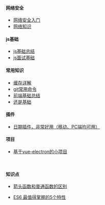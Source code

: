 #### 网络安全

* [网络安全入门](https://github.com/Hacker0x01/hacker101)
* [网络知识](https://lvwenhan.com/%E6%93%8D%E4%BD%9C%E7%B3%BB%E7%BB%9F/485.html)




#### js基础

* [js基础总结](https://github.com/lidaguang1989/javascript-knowhow)
* [js面试基础](https://blog.fundebug.com/2018/01/15/the-definitive-javascript-handbook-for-a-developer-interview/)

  

#### 常用知识

* [缓存详解](https://juejin.im/post/5a6c87c46fb9a01ca560b4d7)
* [git常用命令](http://www.daqianduan.com/6399.html)
* [前端基础总结](https://qiqihaobenben.github.io/Front-End-Basics/)
* [还是基础](http://106.14.185.196/)



#### 插件

* [日期插件，非常好用（移动、PC端均可用）](http://www.qdfuns.com/notes/43450/8d2d1973ff708b16dd68ffed27d0838f.html)

#### 项目

* [基于vue-electron的小项目](https://segmentfault.com/a/1190000010648362)

  ​

#### 知识点

* [箭头函数和普通函数的区别](https://www.jianshu.com/p/73cbeb6782a0)
* [ES6 最值得掌握的5个特性](https://github.com/Mcbai/Blog/issues/8)

  ​